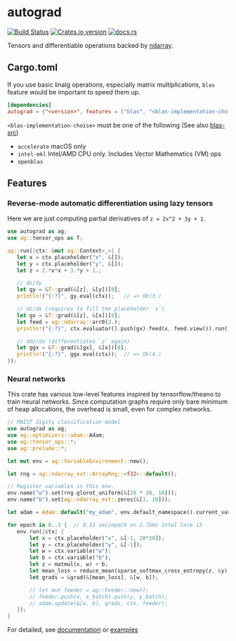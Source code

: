 # autograd

[![Build Status](https://travis-ci.org/raskr/rust-autograd.svg?branch=master)](https://travis-ci.org/raskr/rust-autograd)
[![Crates.io version](https://img.shields.io/crates/v/autograd.svg)](https://crates.io/crates/autograd)
[![docs.rs](https://docs.rs/autograd/badge.svg)](https://docs.rs/autograd/)

Tensors and differentiable operations backed by [ndarray](https://github.com/rust-ndarray/ndarray).

## Cargo.toml
If you use basic linalg operations, especially matrix multiplications, `blas` feature would be important to speed them up. 
``` toml
[dependencies]
autograd = {"<version>", features = ["blas", "<blas-implementation-choise>"] }
```

`<blas-implementation-choise>` must be one of the following (See also [blas-src](https://github.com/blas-lapack-rs/blas-src))
- `accelerate` macOS only
- `intel-mkl` Intel/AMD CPU only. Includes Vector Mathematics (VM) ops
- `openblas`

## Features
### Reverse-mode automatic differentiation using lazy tensors
Here we are just computing partial derivatives of `z = 2x^2 + 3y + 1`.
 ```rust
use autograd as ag;
use ag::tensor_ops as T;

ag::run(|ctx: &mut ag::Context<_>| {
    let x = ctx.placeholder("x", &[]);
    let y = ctx.placeholder("y", &[]);
    let z = 2.*x*x + 3.*y + 1.;

    // dz/dy
    let gy = &T::grad(&[z], &[y])[0];
    println!("{:?}", gy.eval(ctx));   // => Ok(3.)

    // dz/dx (requires to fill the placeholder `x`)
    let gx = &T::grad(&[z], &[x])[0];
    let feed = ag::ndarray::arr0(2.);
    println!("{:?}", ctx.evaluator().push(gx).feed(x, feed.view()).run()[0]);  // => Ok(8.)

    // ddz/dx (differentiates `z` again)
    let ggx = &T::grad(&[gx], &[x])[0];
    println!("{:?}", ggx.eval(ctx));  // => Ok(4.)
});
 ```

 ### Neural networks
 This crate has various low-level features inspired by tensorflow/theano to train neural networks.
 Since computation graphs require only bare minimum of heap allocations, the overhead is small, even for complex networks.
 ```rust
// MNIST digits classification model
use autograd as ag;
use ag::optimizers::adam::Adam;
use ag::tensor_ops::*;
use ag::prelude::*;

let mut env = ag::VariableEnvironment::new();

let rng = ag::ndarray_ext::ArrayRng::<f32>::default();

// Register variables in this env.
env.name("w").set(rng.glorot_uniform(&[28 * 28, 10]));
env.name("b").set(ag::ndarray_ext::zeros(&[1, 10]));

let adam = Adam::default("my_adam", env.default_namespace().current_var_ids(), &mut env);

for epoch in 0..3 {  // 0.11 sec/epoch on 2.7GHz Intel Core i5
    env.run(|ctx| {
        let x = ctx.placeholder("x", &[-1, 28*28]);
        let y = ctx.placeholder("y", &[-1]);
        let w = ctx.variable("w");
        let b = ctx.variable("b");
        let z = matmul(x, w) + b;
        let mean_loss = reduce_mean(sparse_softmax_cross_entropy(z, &y), &[0], false);
        let grads = &grad(&[mean_loss], &[w, b]);

        // let mut feeder = ag::Feeder::new();
        // feeder.push(x, x_batch).push(y, y_batch);
        // adam.update(&[w, b], grads, ctx, feeder);
    });
}
 ```

For detailed, see [documentation](https://docs.rs/autograd/) or
[examples](https://github.com/raskr/rust-autograd/tree/master/examples)